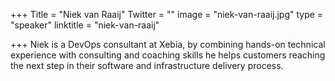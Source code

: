 +++
Title = "Niek van Raaij"
Twitter = ""
image = "niek-van-raaij.jpg"
type = "speaker"
linktitle = "niek-van-raaij"

+++
Niek is a DevOps consultant at Xebia, by combining hands-on technical experience with consulting and coaching skills he helps customers reaching the next step in their software and infrastructure delivery process.
